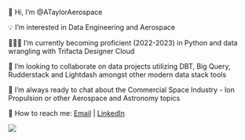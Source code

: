 👋 Hi, I’m @ATaylorAerospace

💡 I’m interested in Data Engineering and Aerospace

👨🏽‍💻 I’m currently becoming proficient (2022-2023) in Python and data wrangling with Trifacta Designer Cloud

💫 I’m looking to collaborate on data projects utilizing DBT, Big Query, Rudderstack and Lightdash amongst other modern data stack tools

🚀 I’m always ready to chat about the Commercial Space Industry - Ion Propulsion or other Aerospace and Astronomy topics

📨 How to reach me: <a href = "mailto: ameedtaylor@gmail.com">Email</a> |  <a href = "https://www.linkedin.com/in/ameedtaylor">LinkedIn</a>

<img src="https://camo.githubusercontent.com/71924561236b297d0d9586b0a306d77c776e9e7a53a129550007091281cd636e/68747470733a2f2f696d672e736869656c64732e696f2f62616467652f2d4c696e6b6564496e2d3030373742353f7374796c653d666f722d7468652d6261646765266c6f676f3d4c696e6b6564696e266c6f676f436f6c6f723d7768697465" data-canonical-src="https://img.shields.io/badge/-LinkedIn-0077B5?style=for-the-badge&amp;logo=Linkedin&amp;logoColor=white" style="max-width: 100%;">
